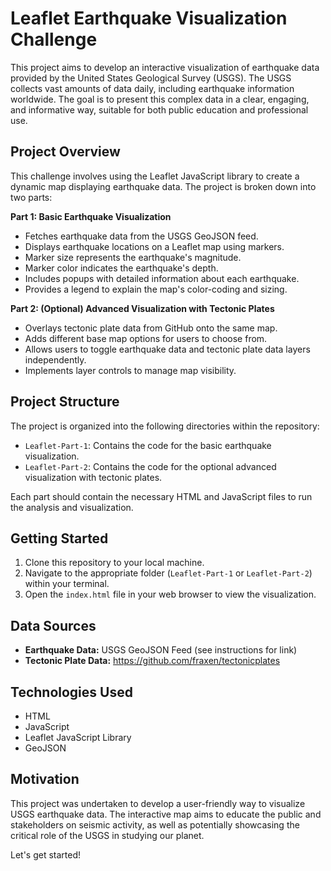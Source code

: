 # Leaflet Earthquake Visualization Challenge

This project aims to develop an interactive visualization of earthquake data provided by the United States Geological Survey (USGS). The USGS collects vast amounts of data daily, including earthquake information worldwide. The goal is to present this complex data in a clear, engaging, and informative way, suitable for both public education and professional use.

## Project Overview

This challenge involves using the Leaflet JavaScript library to create a dynamic map displaying earthquake data. The project is broken down into two parts:

**Part 1: Basic Earthquake Visualization**

*   Fetches earthquake data from the USGS GeoJSON feed.
*   Displays earthquake locations on a Leaflet map using markers.
*   Marker size represents the earthquake's magnitude.
*   Marker color indicates the earthquake's depth.
*   Includes popups with detailed information about each earthquake.
*   Provides a legend to explain the map's color-coding and sizing.

**Part 2: (Optional) Advanced Visualization with Tectonic Plates**

*   Overlays tectonic plate data from GitHub onto the same map.
*   Adds different base map options for users to choose from.
*   Allows users to toggle earthquake data and tectonic plate data layers independently.
*   Implements layer controls to manage map visibility.

## Project Structure

The project is organized into the following directories within the repository:

*   `Leaflet-Part-1`: Contains the code for the basic earthquake visualization.
*   `Leaflet-Part-2`: Contains the code for the optional advanced visualization with tectonic plates.

Each part should contain the necessary HTML and JavaScript files to run the analysis and visualization.

## Getting Started

1.  Clone this repository to your local machine.
2.  Navigate to the appropriate folder (`Leaflet-Part-1` or `Leaflet-Part-2`) within your terminal.
3.  Open the `index.html` file in your web browser to view the visualization.

## Data Sources

*   **Earthquake Data:** USGS GeoJSON Feed (see instructions for link)
*   **Tectonic Plate Data:** https://github.com/fraxen/tectonicplates

## Technologies Used

*   HTML
*   JavaScript
*   Leaflet JavaScript Library
*   GeoJSON

## Motivation

This project was undertaken to develop a user-friendly way to visualize USGS earthquake data. The interactive map aims to educate the public and stakeholders on seismic activity, as well as potentially showcasing the critical role of the USGS in studying our planet.

Let's get started!
